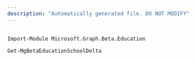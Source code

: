 ```yaml
---
description: "Automatically generated file. DO NOT MODIFY"
---
```


```powershellv2

Import-Module Microsoft.Graph.Beta.Education

Get-MgBetaEducationSchoolDelta

```